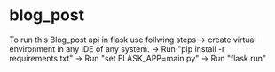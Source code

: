 # blog_post
To run this Blog_post api in flask use follwing steps
-> create virtual environment in any IDE of any system.
-> Run "pip install -r requirements.txt"
-> Run "set FLASK_APP=main.py"
-> Run "flask run"
